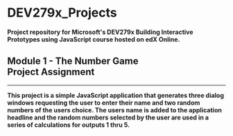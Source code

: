 <h1>DEV279x_Projects</h1>

<strong><b>Project repository for Microsoft's DEV279x Building Interactive Prototypes using JavaScript course hosted on edX Online.</b></strong>

<h2>Module 1 - The Number Game<br>Project Assignment</h2>

<hr>

<strong><b>This project is a simple JavaScript application that generates three dialog windows requesting the user to enter their name and two random numbers of the users choice.  The users name is added to the application headline and the random numbers selected by the user are used in a series of calculations for outputs 1 thru 5.</b></strong>
